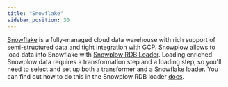 ```yaml
---
title: "Snowflake"
sidebar_position: 30
---
```


[Snowflake](https://www.snowflake.com/) is a fully-managed cloud data warehouse with rich support of semi-structured data and tight integration with GCP. Snowplow allows to load data into Snowflake with [Snowplow RDB Loader](/docs/destinations/warehouses-and-lakes/rdb/index.md). Loading enriched Snowplow data requires a transformation step and a loading step, so you'll need to select and set up both a transformer and a Snowflake loader. You can find out how to do this in the Snowplow RDB loader [docs](/docs/destinations/warehouses-and-lakes/rdb/index.md).
